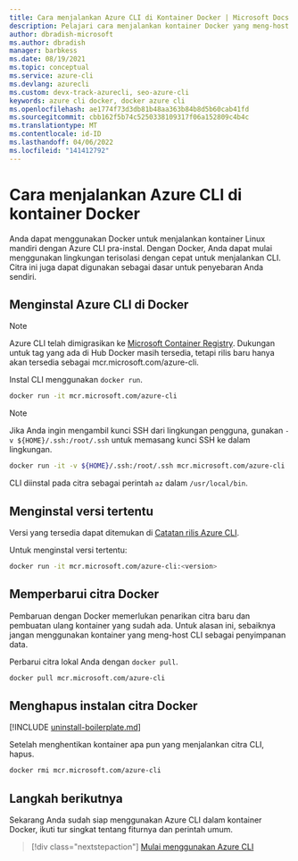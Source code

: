 ```yaml
---
title: Cara menjalankan Azure CLI di Kontainer Docker | Microsoft Docs
description: Pelajari cara menjalankan kontainer Docker yang meng-host Azure CLI. Docker membantu Anda mulai menggunakan lingkungan terisolasi dengan cepat untuk menjalankan Azure CLI.
author: dbradish-microsoft
ms.author: dbradish
manager: barbkess
ms.date: 08/19/2021
ms.topic: conceptual
ms.service: azure-cli
ms.devlang: azurecli
ms.custom: devx-track-azurecli, seo-azure-cli
keywords: azure cli docker, docker azure cli
ms.openlocfilehash: ae1774f73d3db81b48aa363b84b8d5b60cab41fd
ms.sourcegitcommit: cbb162f5b74c5250338109317f06a152809c4b4c
ms.translationtype: MT
ms.contentlocale: id-ID
ms.lasthandoff: 04/06/2022
ms.locfileid: "141412792"
---
```

# <a name="how-to-run-the-azure-cli-in-a-docker-container"></a>Cara menjalankan Azure CLI di kontainer Docker

Anda dapat menggunakan Docker untuk menjalankan kontainer Linux mandiri dengan Azure CLI pra-instal. Dengan Docker, Anda dapat mulai menggunakan lingkungan terisolasi dengan cepat untuk menjalankan CLI. Citra ini juga dapat digunakan sebagai dasar untuk penyebaran Anda sendiri.

## <a name="install-azure-cli-in-docker"></a>Menginstal Azure CLI di Docker

> [!NOTE]
> Azure CLI telah dimigrasikan ke [Microsoft Container Registry](https://azure.microsoft.com/services/container-registry).
> Dukungan untuk tag yang ada di Hub Docker masih tersedia, tetapi rilis baru hanya akan tersedia sebagai mcr.microsoft.com/azure-cli.

Instal CLI menggunakan `docker run`.

   ```bash
   docker run -it mcr.microsoft.com/azure-cli
   ```

> [!NOTE]
> Jika Anda ingin mengambil kunci SSH dari lingkungan pengguna, gunakan `-v ${HOME}/.ssh:/root/.ssh` untuk memasang kunci SSH ke dalam lingkungan.
>
> ```bash
> docker run -it -v ${HOME}/.ssh:/root/.ssh mcr.microsoft.com/azure-cli
> ```

CLI diinstal pada citra sebagai perintah `az` dalam `/usr/local/bin`.

## <a name="install-specific-version"></a>Menginstal versi tertentu

Versi yang tersedia dapat ditemukan di [Catatan rilis Azure CLI](./release-notes-azure-cli.md).

Untuk menginstal versi tertentu:

```bash
docker run -it mcr.microsoft.com/azure-cli:<version>
```

## <a name="update-docker-image"></a>Memperbarui citra Docker

Pembaruan dengan Docker memerlukan penarikan citra baru dan pembuatan ulang kontainer yang sudah ada. Untuk alasan ini, sebaiknya jangan menggunakan kontainer yang meng-host CLI sebagai penyimpanan data.

Perbarui citra lokal Anda dengan `docker pull`.

```bash
docker pull mcr.microsoft.com/azure-cli
```

## <a name="uninstall-docker-image"></a>Menghapus instalan citra Docker

[!INCLUDE [uninstall-boilerplate.md](includes/uninstall-boilerplate.md)]

Setelah menghentikan kontainer apa pun yang menjalankan citra CLI, hapus.

```bash
docker rmi mcr.microsoft.com/azure-cli
```

## <a name="next-steps"></a>Langkah berikutnya

Sekarang Anda sudah siap menggunakan Azure CLI dalam kontainer Docker, ikuti tur singkat tentang fiturnya dan perintah umum.

> [!div class="nextstepaction"]
> [Mulai menggunakan Azure CLI](get-started-with-azure-cli.md)
